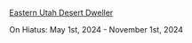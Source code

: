 [Eastern Utah Desert Dweller](https://hargata.github.io/hargata/)

On Hiatus: May 1st, 2024 - November 1st, 2024
